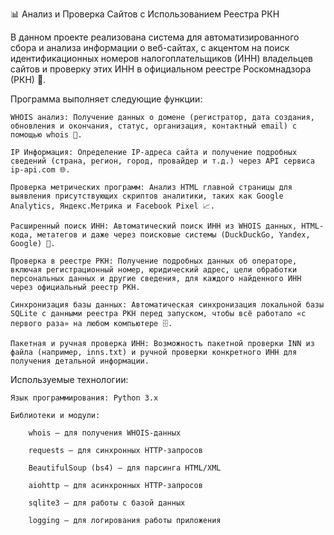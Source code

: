 📊 Анализ и Проверка Сайтов с Использованием Реестра РКН

В данном проекте реализована система для автоматизированного сбора и анализа информации о веб-сайтах, с акцентом на поиск идентификационных номеров налогоплательщиков (ИНН) владельцев сайтов и проверку этих ИНН в официальном реестре Роскомнадзора (РКН) 🚀.

Программа выполняет следующие функции:

    WHOIS анализ: Получение данных о домене (регистратор, дата создания, обновления и окончания, статус, организация, контактный email) с помощью whois 📝.

    IP Информация: Определение IP-адреса сайта и получение подробных сведений (страна, регион, город, провайдер и т.д.) через API сервиса ip-api.com 🌐.

    Проверка метрических программ: Анализ HTML главной страницы для выявления присутствующих скриптов аналитики, таких как Google Analytics, Яндекс.Метрика и Facebook Pixel 📈.

    Расширенный поиск ИНН: Автоматический поиск ИНН из WHOIS данных, HTML-кода, метатегов и даже через поисковые системы (DuckDuckGo, Yandex, Google) 🔎.

    Проверка в реестре РКН: Получение подробных данных об операторе, включая регистрационный номер, юридический адрес, цели обработки персональных данных и другие сведения, для каждого найденного ИНН через официальный реестр РКН.

    Синхронизация базы данных: Автоматическая синхронизация локальной базы SQLite с данными реестра РКН перед запуском, чтобы всё работало «с первого раза» на любом компьютере 🗄️.

    Пакетная и ручная проверка ИНН: Возможность пакетной проверки INN из файла (например, inns.txt) и ручной проверки конкретного ИНН для получения детальной информации.

Используемые технологии:

    Язык программирования: Python 3.x

    Библиотеки и модули:

        whois – для получения WHOIS-данных

        requests – для синхронных HTTP-запросов

        BeautifulSoup (bs4) – для парсинга HTML/XML

        aiohttp – для асинхронных HTTP-запросов

        sqlite3 – для работы с базой данных

        logging – для логирования работы приложения
